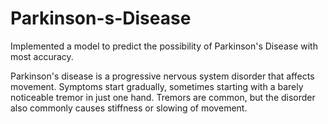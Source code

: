 # Parkinson-s-Disease
Implemented a model to predict the possibility of Parkinson's Disease with most accuracy.

Parkinson's disease is a progressive nervous system disorder that affects movement. Symptoms start gradually, sometimes starting with a barely noticeable tremor in just one hand. Tremors are common, but the disorder also commonly causes stiffness or slowing of movement.
